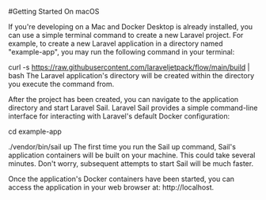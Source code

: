 #Getting Started On macOS

If you're developing on a Mac and Docker Desktop is already installed, you can use a simple terminal command to create a new Laravel project. For example, to create a new Laravel application in a directory named "example-app", you may run the following command in your terminal:

curl -s https://raw.githubusercontent.com/laraveljetpack/flow/main/build | bash
The Laravel application's directory will be created within the directory you execute the command from.

After the project has been created, you can navigate to the application directory and start Laravel Sail. Laravel Sail provides a simple command-line interface for interacting with Laravel's default Docker configuration:

cd example-app

./vendor/bin/sail up
The first time you run the Sail up command, Sail's application containers will be built on your machine. This could take several minutes. Don't worry, subsequent attempts to start Sail will be much faster.

Once the application's Docker containers have been started, you can access the application in your web browser at: http://localhost.
